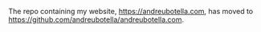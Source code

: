 The repo containing my website, <https://andreubotella.com>, has moved
to <https://github.com/andreubotella/andreubotella.com>.